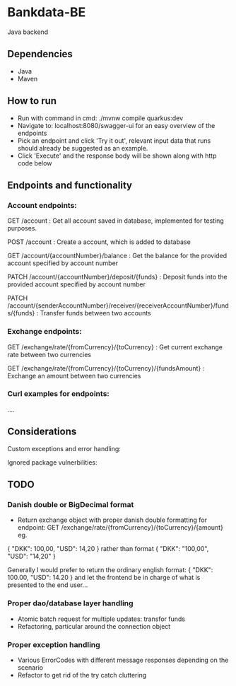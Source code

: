 # Bankdata-BE
Java backend

## Dependencies
- Java
- Maven

## How to run
- Run with command in cmd: ./mvnw compile quarkus:dev
- Navigate to: localhost:8080/swagger-ui for an easy overview of the endpoints
- Pick an endpoint and click 'Try it out', relevant input data that runs should already be suggested as an example.
- Click 'Execute' and the response body will be shown along with http code below 

## Endpoints and functionality
### Account endpoints:
GET /account : Get all account saved in database, implemented for testing purposes.

POST /account : Create a account, which is added to database

GET /account/{accountNumber}/balance : Get the balance for the provided account specified by account number

PATCH /account/{accountNumber}/deposit/{funds} : Deposit funds into the provided account specified by account number

PATCH /account/{senderAccountNumber}/receiver/{receiverAccountNumber}/funds/{funds} : Transfer funds between two accounts

### Exchange endpoints:

GET /exchange/rate/{fromCurrency}/{toCurrency} : Get current exchange rate between two currencies

GET /exchange/rate/{fromCurrency}/{toCurrency}/{fundsAmount} : Exchange an amount between two currencies

### Curl examples for endpoints:
....

## Considerations
Custom exceptions and error handling:

Ignored package vulnerbilities:

## TODO
### Danish double or BigDecimal format
- Return exchange object with proper danish double formatting for endpoint: GET /exchange/rate/{fromCurrency}/{toCurrency}/{amount}
eg.

{
  "DKK": 100,00,
  "USD": 14,20
}
rather than format 
{
  "DKK": "100,00",
  "USD": "14,20"
}

Generally I would prefer to return the ordinary english format:
{
  "DKK": 100.00,
  "USD": 14.20
}
and let the frontend be in charge of what is presented to the end user...

### Proper dao/database layer handling
-   Atomic batch request for multiple updates: transfor funds
-   Refactoring, particular around the connection object

  
###  Proper exception handling
-   Various ErrorCodes with different message responses depending on the scenario
-   Refactor to get rid of the try catch cluttering
